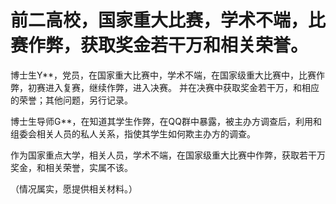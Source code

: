 # 前二高校，国家重大比赛，学术不端，比赛作弊，获取奖金若干万和相关荣誉。


博士生Y**，党员，在国家重大比赛中，学术不端，在国家级重大比赛中，比赛作弊，初赛进入复赛，继续作弊，进入决赛。 并在决赛中获取奖金若干万，和相应的荣誉；其他问题，另行记录。


博士生导师G**，在知道其学生作弊，在QQ群中暴露，被主办方调查后，利用和组委会相关人员的私人关系，指使其学生如何欺主办方的调查。


作为国家重点大学，相关人员，学术不端，在国家级重大比赛中作弊，获取若干万奖金，和相关荣誉，实属不该。



（情况属实，愿提供相关材料。）

